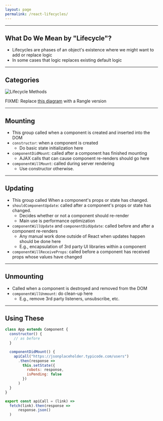 ```yaml
---
layout: page
permalink: /react-lifecycles/
---
```


---

## What Do We Mean by "Lifecycle"?

- Lifecycles are phases of an object's existence where we might want to add or replace logic
- In some cases that logic replaces existing default logic

---

## Categories

![Lifecycle Methods]({{"img/reactjs_component_lifecycle_functions.png"|absolute_url}})

FIXME: Replace [this diagram](http://www.codevoila.com/uploads/images/201607/reactjs_component_lifecycle_functions.png)  with a Rangle version

---

## Mounting

- This group called when a component is created and inserted into the DOM
- `constructor`: when a component is created
  - Do basic state initialization here
- `componentDidMount`: called after a component has finished mounting
  - AJAX calls that can cause component re-renders should go here
- `componentWillMount`: called during server rendering
  - Use constructor otherwise.

---

## Updating

- This group called When a component's props or state has changed.
- `shouldComponentUpdate`: called after a component's props or state has changed.
  - Decides whether or not a component should re-render
  - Main use is performance optimization
- `componentWillUpdate` and `componentDidUpdate`: called before and after a component re-renders
  - Any manual work done outside of React when updates happen should be done here
  - E.g., encapsulation of 3rd party UI libraries within a component
- `componentWillReceiveProps`: called before a component has received props whose values have changed

---

## Unmounting

- Called when a component is destroyed and removed from the DOM
- `componentWillUnmount`: do clean-up here
  - E.g., remove 3rd party listeners, unsubscribe, etc.

---

## Using These

```js
class App extends Component {
  constructor() {
    // as before
  }

  componentDidMount() {
    apiCall("https://jsonplaceholder.typicode.com/users")
      .then(response =>
        this.setState({
          robots: response,
          isPending: false
        })
      )
  }
}
```

```js
export const apiCall = (link) =>
  fetch(link).then(response =>
      response.json()
  )
```
